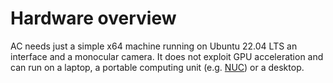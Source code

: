 # Hardware overview

AC needs just a simple x64 machine running on Ubuntu 22.04 LTS an interface and a monocular camera. It does not exploit GPU acceleration and can run on a laptop, a portable computing unit (e.g. [NUC](https://en.wikipedia.org/wiki/Next_Unit_of_Computing)) or a desktop.

<!-- TODO: here we need and image overview but also maybe a shceme or a drawing of the hardware system-->